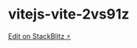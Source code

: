 # vitejs-vite-2vs91z

[Edit on StackBlitz ⚡️](https://mscoldev.github.io/Mintic-ecomerce-NRC2122-Equipo1/)